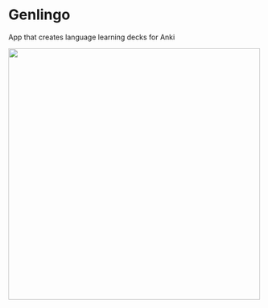 # Genlingo
 App that creates language learning decks for Anki
 
<img src="lib/assets/shot_1.jpg" width="500">
